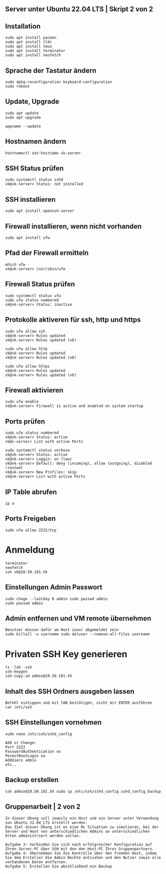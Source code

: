 ## Server unter Ubuntu 22.04 LTS | Skript 2 von 2

## Installation
	sudo apt install pacman
	sudo apt install tldr
	sudo apt install tmux
	sudo apt install terminator
	sudo apt install neofetch

## Sprache der Tastatur ändern
	sudo dpkg-reconfiguration keyboard-configuration
	sudo reboot

## Update, Upgrade 
	sudo apt update
	sudo apt upgrade

	appname --update

## Hostnamen ändern 
	hostnamectl set-hostname vk-server

## SSH Status prüfen
	sudo systemctl status sshd
	vk@vk-server> Status: not installed

## SSH installieren
	sudo apt install openssh-server

## Firewall installieren, wenn nicht vorhanden
	sudo apt install ufw

## Pfad der Firewall ermitteln
	which ufw
	vk@vk-server> /usr/sbin/ufw

## Firewall Status prüfen
	sudo systemctl status ufw
	sudo ufw status numbered
	vk@vk-server> Status: inactive

## Protokolle aktiveren für ssh, http und https
	sudo ufw allow ssh
	vk@vk-server> Rules updated
	vk@vk-server> Rules updated (v6)

	sudo ufw allow http
	vk@vk-server> Rules updated
	vk@vk-server> Rules updated (v6)

	sudo ufw allow https
	vk@vk-server> Rules updated
	vk@vk-server> Rules updated (v6)

## Firewall aktivieren
	sudo ufw enable 
	vk@vk-server> Firewall is active and enabled on system startup

## Ports prüfen
	sudo ufw status numbered
	vk@vk-server> Status: active 
	vk@v-server> List with active Ports

	sudo systemctl status verbose
	vk@vk-server> Status: active
	vk@vk-server> Loggin: on (low)
	vk@vk-server> Default: deny (incoming), allow (outgoing), disabled (routed)
	vk@vk-server> New Profiles: skip
	vk@vk-server> List with active Ports

## IP Table abrufen
	ip a

## Ports Freigeben
	sudo ufw allow 2222/tcp

# Anmeldung  
	terminator 
	neofetch
	ssh vk@10.50.101.XX 

## Einstellungen Admin Passwort
	sudo chage --lastday 0 admin sudo passwd admin
	sudo passwd admin

## Admin entfernen und VM remote übernehmen
	Benutzer müssen dafür am Host zuvor abgemeldet sein
	sudo killall -u username sudo deluser --remove-all-files username

# Privaten SSH Key generieren 	
	ls -lah .ssh 
	ssh-keygen 
	ssh-copy-id admin@10.50.101.XX

## Inhalt des SSH Ordners ausgeben lassen
	Befehl eintippen und mit TAB bestätigen, nicht mit ENTER ausführen
	cat /etc/ssh

## SSH Einstellungen vornehmen
	sudo nano /etc/ssh/sshd_config

	Add or Change:
	Port 2222
	PasswordAuthentication no
	PermitRootLogin no
	AddUsers admin
	etc..

## Backup erstellen
	ssh admin@10.50.101.XX sudo cp /etc/ssh/sshd_config sshd_config_backup

## Gruppenarbeit | 2 von 2
	In dieser Übung soll jeweils ein Host und ein Server unter Verwendung von Ubuntu 22.04 LTS erstellt werden.
	Das Ziel dieser Übung ist es eine RL Situation zu simulieren, bei der Server und Host von unterschiedlichen Admins an unterschiedlichen Orten administriert werden sollen.

	Aufgabe 3: Verbinden Sie sich nach erfolgreicher Konfiguration auf Ihren Server-PC über SSH mit den den Host-PC Ihres Gruppenpartners.
	Aufgabe 4: Übernehmen Sie die Kontrolle über den fremden Host, indem Sie dem Ersteller die Admin Rechte entziehen und den Nutzer sowie alle vorhandenen Daten entfernen.
	Aufgabe 5: Erstellen Sie abschließend ein Backup 




